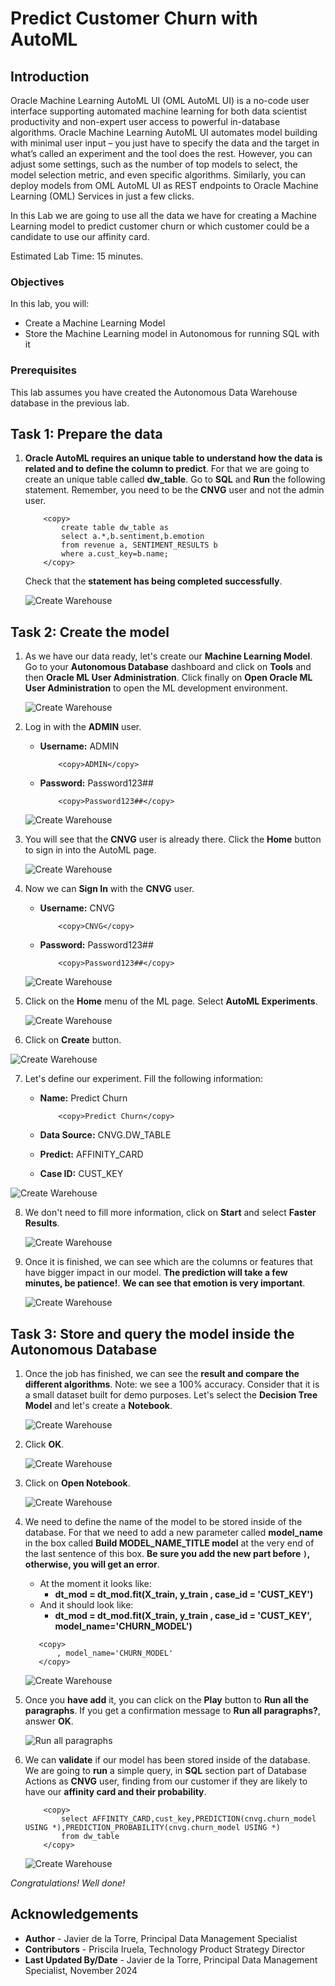 # Predict Customer Churn with AutoML


## Introduction

Oracle Machine Learning AutoML UI (OML AutoML UI) is a no-code user interface supporting automated machine learning for both data scientist productivity and non-expert user access to powerful in-database algorithms. Oracle Machine Learning AutoML UI automates model building with minimal user input – you just have to specify the data and the target in what’s called an experiment and the tool does the rest. However, you can adjust some settings, such as the number of top models to select, the model selection metric, and even specific algorithms. Similarly, you can deploy models from OML AutoML UI as REST endpoints to Oracle Machine Learning (OML) Services in just a few clicks.

In this Lab we are going to use all the data we have for creating a Machine Learning model to predict customer churn or which customer could be a candidate to use our affinity card.

Estimated Lab Time: 15 minutes.

### Objectives

In this lab, you will:


* Create a Machine Learning Model
* Store the Machine Learning model in Autonomous for running SQL with it

### Prerequisites

This lab assumes you have created the Autonomous Data Warehouse database in the previous lab.

## Task 1: Prepare the data

1. **Oracle AutoML requires an unique table to understand how the data is related and to define the column to predict**. For that we are going to create an unique table called **dw\_table**. Go to **SQL** and **Run** the following statement. Remember, you need to be the **CNVG** user and not the admin user.

    ```
        <copy> 
            create table dw_table as
            select a.*,b.sentiment,b.emotion
            from revenue a, SENTIMENT_RESULTS b
            where a.cust_key=b.name;
        </copy>
    ```
    
    Check that the **statement has being completed successfully**.

    ![Create Warehouse](./images/create-dw-table.png)

## Task 2: Create the model

1. As we have our data ready, let's create our **Machine Learning Model**. Go to your **Autonomous Database** dashboard and click on **Tools** and then **Oracle ML User Administration**. Click finally on **Open Oracle ML User Administration** to open the ML development environment.

    ![Create Warehouse](./images/open-ml.png)

2. Log in with the **ADMIN** user.

    - **Username:** ADMIN
        ```
            <copy>ADMIN</copy>
        ```
    
    - **Password:** Password123##
        ```
            <copy>Password123##</copy>
        ```

    ![Create Warehouse](./images/log-in.png)

3. You will see that the **CNVG** user is already there. Click the **Home** button to sign in into the AutoML page.

    ![Create Warehouse](./images/go-home.png)

4. Now we can **Sign In** with the **CNVG** user.

    - **Username:** CNVG
        ```
            <copy>CNVG</copy>
        ```
    
    - **Password:** Password123##
        ```
            <copy>Password123##</copy>
        ```

    ![Create Warehouse](./images/login-automl.png)

5. Click on the **Home** menu of the ML page. Select **AutoML Experiments**.

    ![Create Warehouse](./images/select-automl.png)

6. Click on **Create** button.

  ![Create Warehouse](./images/create-experiment.png)

7. Let's define our experiment. Fill the following information:

    - **Name:** Predict Churn
        ```
            <copy>Predict Churn</copy>
        ```
    
    - **Data Source:** CNVG.DW_TABLE

    - **Predict:** AFFINITY_CARD

    - **Case ID:** CUST_KEY

  ![Create Warehouse](./images/prepare-model.png)

8. We don't need to fill more information, click on **Start** and select **Faster Results**.

    ![Create Warehouse](./images/faster-results.png)

9. Once it is finished, we can see which are the columns or features that have bigger impact in our model. **The prediction will take a few minutes, be patience!**. **We can see that emotion is very important**.

    ![Create Warehouse](./images/importance.png)

## Task 3: Store and query the model inside the Autonomous Database

1. Once the job has finished, we can see the **result and compare the different algorithms**. Note: we see a 100% accuracy. Consider that it is a small dataset built for demo purposes. Let's select the **Decision Tree Model** and let's create a **Notebook**.

    ![Create Warehouse](./images/create-notebook.png)

2. Click **OK**.

    ![Create Warehouse](./images/click-ok.png)

3. Click on **Open Notebook**.

    ![Create Warehouse](./images/open-notebook.png)

4. We need to define the name of the model to be stored inside of the database. For that we need to add a new parameter called **model\_name** in the box called **Build MODEL\_NAME\_TITLE model** at the very end of the last sentence of this box. **Be sure you add the new part before `)`, otherwise, you will get an error**.

    - At the moment it looks like:
        - **dt\_mod = dt\_mod.fit(X\_train, y\_train , case\_id = 'CUST\_KEY')**
    - And it should look like:
        - **dt\_mod = dt\_mod.fit(X\_train, y\_train , case\_id = 'CUST\_KEY', model\_name='CHURN\_MODEL')**

     ```
        <copy> 
            , model_name='CHURN_MODEL'
        </copy>
    ```

    ![Create Warehouse](./images/store-model.png)

5. Once you **have add** it, you can click on the **Play** button to **Run all the paragraphs**. If you get a confirmation message to **Run all paragraphs?**, answer **OK**.

    ![Run all paragraphs ](./images/run-all.png)

6. We can **validate** if our model has been stored inside of the database. We are going to **run** a simple query, in **SQL** section part of Database Actions as **CNVG** user, finding from our customer if they are likely to have our **affinity card and their probability**.

    ```
        <copy> 
            select AFFINITY_CARD,cust_key,PREDICTION(cnvg.churn_model USING *),PREDICTION_PROBABILITY(cnvg.churn_model USING *) 
            from dw_table
        </copy>
    ```

    ![Create Warehouse](./images/query-model.png)

_Congratulations! Well done!_

## Acknowledgements
* **Author** - Javier de la Torre, Principal Data Management Specialist
* **Contributors** - Priscila Iruela, Technology Product Strategy Director
* **Last Updated By/Date** - Javier de la Torre, Principal Data Management Specialist, November 2024




